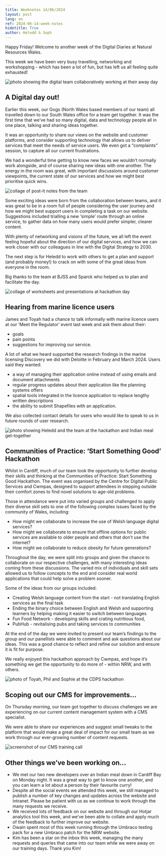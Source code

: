 ```yaml
---
title: Weeknotes 14/06/2024
layout: post
lang: en
ref: 2024-06-14-week-notes
hidetitle: True
author: Heledd & Soph
---
```


Happy Friday! Welcome to another week of the Digital Diaries at Natural Resources Wales. 

This week we have been very busy travelling, networking and workshopping - which has been a lot of fun, but has left us all feeling quite exhausted!

![photo showing the digital team collaboratively working at their away day](https://github.com/nrw-digital/week-notes/blob/c1019bb0dd174f19c1bb27f4c707e87dd7d9afe2/images/weeknotes%20img%201.png?raw=true)

## A Digital day out!

Earlier this week, our Gogs (North Wales based members of our team) all travelled down to our South Wales office for a team get together. It was the first time that we’ve had so many digital, data and technology people all in one place, talking and sharing ideas together. 

It was an opportunity to share our views on the website and customer platforms, and consider supporting technology that allows us to deliver services that meet the needs of service users. We even got a “complaints” session, to capture all our current frustrations.

We had a wonderful time getting to know new faces we wouldn’t normally work alongside, and of course sharing new ideas with one another. The energy in the room was great, with important discussions around customer viewpoints, the current state of our services and how we might best prioritise quick wins.

![collage of post-it notes from the team]( https://github.com/nrw-digital/week-notes/blob/52af093699c067c552001ae6305b607b2f18ac53/images/weeknotes%20img%202.png?raw=true)

Some exciting ideas were born from the collaboration between teams, and it was great to be in a room full of people considering the user journey and how we might best support users in completing a task on our website. Suggestions included trialling a new ‘simple’ route through an online service, to gather data on how many users would prefer simpler, clearer content.

With plenty of networking and visions of the future, we all left the event feeling hopeful about the direction of our digital services, and how we can work closer with our colleagues in line with the Digital Strategy to 2030. 

The next step is for Heledd to work with others to get a plan and support (and probably money!) to crack on with some of the great ideas from everyone in the room.

Big thanks to the team at BJSS and Sparck who helped us to plan and  facilitate the day.

![collage of worksheets and presentations at hackathon day](https://github.com/nrw-digital/week-notes/blob/52af093699c067c552001ae6305b607b2f18ac53/images/weeknotes%20img%203.png?raw=true)

## Hearing from marine licence users

James and Toyah had a chance to talk informally with marine licence users at our ‘Meet the Regulator’ event last week and ask them about their:
+ goals
+ pain points
+ suggestions for improving our service.

A lot of what we heard supported the research findings in the marine licensing Discovery we did with Deloitte in February and March 2024. Users said they wanted:
+	a way of managing their application online instead of using emails and document attachments
+	regular progress updates about their application like the planning systems offers
+	spatial tools integrated in the licence application to replace lengthy written descriptions
+	the ability to submit Shapefiles with an application.

We also collected contact details for users who would like to speak to us in future rounds of user research. 

![photo showing Heledd and the team at the hackathon and Indian meal get-together](https://github.com/nrw-digital/week-notes/blob/52af093699c067c552001ae6305b607b2f18ac53/images/weeknotes%20imgs%20heledd.png?raw=true)

## Communities of Practice: ‘Start Something Good’ Hackathon

Whilst in Cardiff, much of our team took the opportunity to further develop their skills and thinking at the Communities of Practice: Start Something Good Hackathon. The event was organised by the Centre for Digital Public Services and Cwmpas, designed to support attendees in stepping outside their comfort zones to find novel solutions to age-old problems. 

Those in attendance were put into varied groups and challenged to apply their diverse skill sets to one of the following complex issues faced by the community of Wales, including:

+ How might we collaborate to increase the use of Welsh language digital services?
+ How might we collaborate to ensure that offline options for public services are available to older people and others that don’t use the internet?
+ How might we collaborate to reduce obesity for future generations? 

Throughout the day, we were split into groups and given the chance to collaborate on our respective challenges, with many interesting ideas coming from these discussions. The varied mix of individuals and skill sets allowed us to follow concepts to the end and consider real world applications that could help solve a problem sooner.

Some of the ideas from our groups included:

+ Creating Welsh language content from the start - not translating English services as the final task
+ Ending the binary choice between English and Welsh and supporting learners by helping making it easier to switch between languages
+ Fun Food Network - developing skills and crating nutritious food,
+ PubHub - revitalising pubs and taking services to communities

At the end of the day we were invited to present our team’s findings to the group and our panellists were able to comment and ask questions about our ideas. This was a good chance to reflect and refine our solution and ensure it is fit for purpose. 

We really enjoyed this hackathon approach by Cwmpas, and hope it’s something we get the opportunity to do more of - within NRW, and with others. 

![photo of Toyah, Phil and Sophie at the CDPS hackathon](https://github.com/nrw-digital/week-notes/blob/52af093699c067c552001ae6305b607b2f18ac53/images/weeknotes%20img%204%20(2).png?raw=true)

## Scoping out our CMS for improvements…

On Thursday morning, our team got together to discuss challenges we are experiencing on our current content management system with a CMS specialist. 

We were able to share our experiences and suggest small tweaks to the platform that would make a great deal of impact for our small team as we work through our ever-growing number of content requests.

![screenshot of our CMS training call](https://github.com/nrw-digital/week-notes/blob/48ae812691ae6234ccfacdea353b1b49fbdc729a/images/umbraco%20call.png?raw=true)

## Other things we’ve been working on…

+ We met our two new developers over an Indian meal down in Cardiff Bay on Monday night. It was a great way to get to know one another, and you can learn a lot about a person by their favourite curry!
+ Despite all the social events we attended this week, we still managed to publish a number of key changes and updates across the website and Intranet. Please be patient with us as we continue to work through the many requests we receive.
+ We received lots of feedback on our website and through our Hotjar analytics tool this week, and we’ve been able to collate and apply much of the feedback to further improve our website.
+ Owain spent most of this week running through the Umbraco testing pack for a new Umbraco patch for the NRW website. 
+ Kim has been a star on the inbox this week, managing the many requests and queries that came into our team while we were away on our training days. Thank you Kim!
